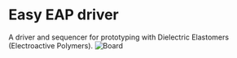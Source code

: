 # Easy EAP driver
A driver and sequencer for prototyping with Dielectric Elastomers (Electroactive Polymers).
![Board](https://github.com/IAD-ZHDK/Easy-EAP-Driver/tree/master/PCB)  

